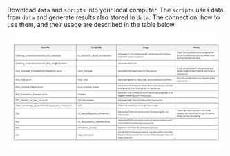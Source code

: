 Download ```data``` and ```scripts``` into your local computer. The ```scripts``` uses data from ```data``` and generate results also stored in ```data```. The connection, how to use them, and their usage are described in the table below.

<div align="center">
	<img width = "95%" src="https://github.com/Martin20494/Grid_Orientation/blob/main/other_files/file_structure/File_structure.jpg">
</div>

